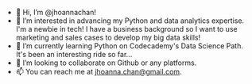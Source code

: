 - 👋 Hi, I’m @jhoannachan!
- 👀 I’m interested in advancing my Python and data analytics expertise. I'm a newbie in tech! 
I have a business background so I want to use marketing and sales cases to develop my big data skills!
- 🌱 I’m currently learning Python on Codecademy's Data Science Path. It's been an interesting ride so far...
- 💞️ I’m looking to collaborate on Github or any platforms. 
- 📫 You can reach me at jhoanna.chan@gmail.com. 

<!---
jhoannachan/jhoannachan is a ✨ special ✨ repository because its `README.md` (this file) appears on your GitHub profile.
You can click the Preview link to take a look at your changes.
--->
